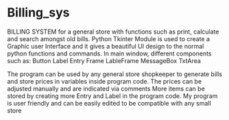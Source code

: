 # Billing_sys

BILLING SYSTEM for a general store with functions such as print, calculate and search amongst old bills.
Python Tkinter Module is used to create a Graphic user Interface and it gives a beautiful UI design to the normal python functions and commands. 
In main window, different components such as:
Button 
Label 
Entry 
Frame 
LableFrame 
MessageBox 
TxtArea

The program can be used by any general store shopkeeper to generate bills and store prices in variables inside program code. The prices can be adjusted manually and are indicated via comments More items can be stored by creating more Entry and Label in the program code. My program is user friendly and can be easily edited to be compatible with any small store
